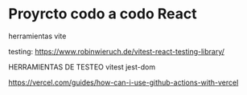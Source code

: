 # Proyrcto codo a codo React 
herramientas
vite 


testing:
https://www.robinwieruch.de/vitest-react-testing-library/

HERRAMIENTAS DE TESTEO 
vitest
jest-dom

https://vercel.com/guides/how-can-i-use-github-actions-with-vercel
